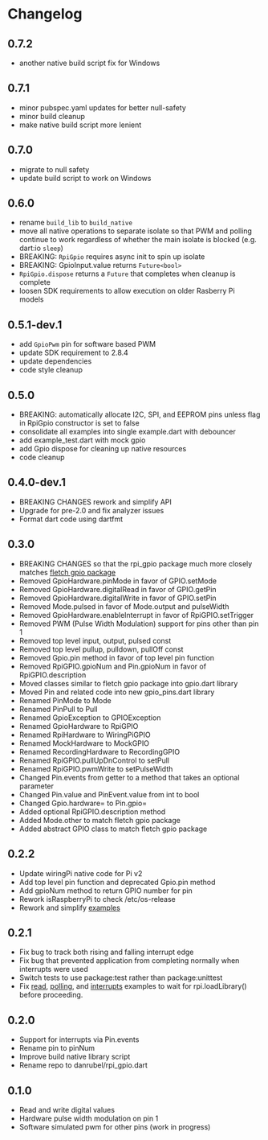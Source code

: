 # Changelog

## 0.7.2
* another native build script fix for Windows

## 0.7.1
* minor pubspec.yaml updates for better null-safety
* minor build cleanup
* make native build script more lenient

## 0.7.0
* migrate to null safety
* update build script to work on Windows

## 0.6.0
* rename `build_lib` to `build_native`
* move all native operations to separate isolate so that PWM and polling continue to work
  regardless of whether the main isolate is blocked (e.g. dart:io `sleep`)
* BREAKING: `RpiGpio` requires async init to spin up isolate
* BREAKING: GpioInput.value returns `Future<bool>`
* `RpiGpio.dispose` returns a `Future` that completes when cleanup is complete
* loosen SDK requirements to allow execution on older Rasberry Pi models

## 0.5.1-dev.1
* add `GpioPwm` pin for software based PWM
* update SDK requirement to 2.8.4
* update dependencies
* code style cleanup

## 0.5.0
* BREAKING: automatically allocate I2C, SPI, and EEPROM pins
    unless flag in RpiGpio constructor is set to false
* consolidate all examples into single example.dart with debouncer
* add example_test.dart with mock gpio
* add Gpio dispose for cleaning up native resources
* code cleanup

## 0.4.0-dev.1
* BREAKING CHANGES rework and simplify API
* Upgrade for pre-2.0 and fix analyzer issues
* Format dart code using dartfmt

## 0.3.0
* BREAKING CHANGES so that the rpi_gpio package much more closely matches
   [fletch gpio package](https://github.com/dart-lang/fletch/blob/master/pkg/gpio/lib/gpio.dart)
* Removed GpioHardware.pinMode         in favor of GPIO.setMode
* Removed GpioHardware.digitalRead     in favor of GPIO.getPin
* Removed GpioHardware.digitalWrite    in favor of GPIO.setPin
* Removed Mode.pulsed                  in favor of Mode.output and pulseWidth
* Removed GpioHardware.enableInterrupt in favor of RpiGPIO.setTrigger
* Removed PWM (Pulse Width Modulation) support for pins other than pin 1
* Removed top level input, output, pulsed const
* Removed top level pullup, pulldown, pullOff const
* Removed Gpio.pin method in favor of top level pin function
* Removed RpiGPIO.gpioNum and Pin.gpioNum in favor of RpiGPIO.description
* Moved classes similar to fletch gpio package into gpio.dart library
* Moved Pin and related code into new gpio_pins.dart library
* Renamed PinMode to Mode
* Renamed PinPull to Pull
* Renamed GpioException           to GPIOException
* Renamed GpioHardware            to RpiGPIO
* Renamed RpiHardware             to WiringPiGPIO
* Renamed MockHardware            to MockGPIO
* Renamed RecordingHardware       to RecordingGPIO
* Renamed RpiGPIO.pullUpDnControl to setPull
* Renamed RpiGPIO.pwmWrite        to setPulseWidth
* Changed Pin.events from getter to a method that takes an optional parameter
* Changed Pin.value and PinEvent.value from int to bool
* Changed Gpio.hardware= to Pin.gpio=
* Added optional RpiGPIO.description method
* Added Mode.other to match fletch gpio package
* Added abstract GPIO class to match fletch gpio package

## 0.2.2
* Update wiringPi native code for Pi v2
* Add top level pin function and deprecated Gpio.pin method
* Add gpioNum method to return GPIO number for pin
* Rework isRaspberryPi to check /etc/os-release
* Rework and simplify [examples](example)

## 0.2.1
* Fix bug to track both rising and falling interrupt edge
* Fix bug that prevented application from completing normally when interrupts were used
* Switch tests to use package:test rather than package:unittest
* Fix [read](example/read.dart), [polling](example/polling.dart), and [interrupts](example/interrupts.dart) examples
  to wait for rpi.loadLibrary() before proceeding.

## 0.2.0
* Support for interrupts via Pin.events
* Rename pin to pinNum
* Improve build native library script
* Rename repo to danrubel/rpi_gpio.dart

## 0.1.0
* Read and write digital values
* Hardware pulse width modulation on pin 1
* Software simulated pwm for other pins (work in progress)
